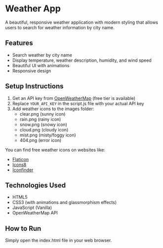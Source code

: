 # Weather App

A beautiful, responsive weather application with modern styling that allows users to search for weather information by city name.

## Features

- Search weather by city name
- Display temperature, weather description, humidity, and wind speed
- Beautiful UI with animations
- Responsive design

## Setup Instructions

1. Get an API key from [OpenWeatherMap](https://openweathermap.org/api) (free tier is available)
2. Replace `YOUR_API_KEY` in the script.js file with your actual API key
3. Add weather icons to the images folder:
   - clear.png (sunny icon)
   - rain.png (rainy icon)
   - snow.png (snowy icon)
   - cloud.png (cloudy icon)
   - mist.png (misty/foggy icon)
   - 404.png (error icon)

You can find free weather icons on websites like:
- [Flaticon](https://www.flaticon.com/search?word=weather%20icon)
- [Icons8](https://icons8.com/icons/set/weather)
- [Iconfinder](https://www.iconfinder.com/search?q=weather)

## Technologies Used

- HTML5
- CSS3 (with animations and glassmorphism effects)
- JavaScript (Vanilla)
- OpenWeatherMap API

## How to Run

Simply open the index.html file in your web browser.

